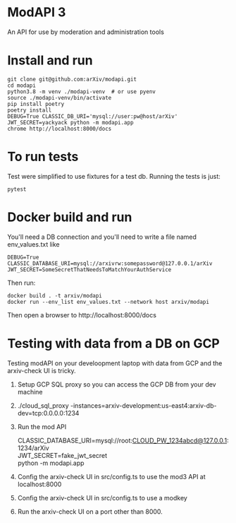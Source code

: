 # ModAPI 3

An API for use by moderation and administration tools

# Install and run

    git clone git@github.com:arXiv/modapi.git
    cd modapi
    python3.8 -m venv ./modapi-venv  # or use pyenv
    source ./modapi-venv/bin/activate
    pip install poetry
    poetry install
    DEBUG=True CLASSIC_DB_URI='mysql://user:pw@host/arXiv' JWT_SECRET=yackyack python -m modapi.app
    chrome http://localhost:8000/docs

# To run tests
Test were simplified to use fixtures for a test db. Running the tests
is just:

    pytest

# Docker build and run
You'll need a DB connection and you'll need to write a file named env_values.txt like

    DEBUG=True
    CLASSIC_DATABASE_URI=mysql://arxivrw:somepassword@127.0.0.1/arXiv
    JWT_SECRET=SomeSecretThatNeedsToMatchYourAuthService

Then run:

    docker build . -t arxiv/modapi
    docker run --env_list env_values.txt --network host arxiv/modapi

Then open a browser to http://localhost:8000/docs

# Testing with data from a DB on GCP
Testing modAPI on your develoopment laptop with data from GCP and the arxiv-check UI is tricky.

1. Setup GCP SQL proxy so you can access the GCP DB from your dev machine
2. ./cloud_sql_proxy -instances=arxiv-development:us-east4:arxiv-db-dev=tcp:0.0.0.0:1234
3. Run the mod API

   CLASSIC_DATABASE_URI=mysql://root:CLOUD_PW_1234abcd@127.0.0.1:1234/arXiv  \
   JWT_SECRET=fake_jwt_secret \
   python -m modapi.app

4. Config the arxiv-check UI in src/config.ts to use the mod3 API at localhost:8000
5. Config the arxiv-check UI in src/config.ts to use a modkey
6. Run the arxiv-check UI on a port other than 8000.
